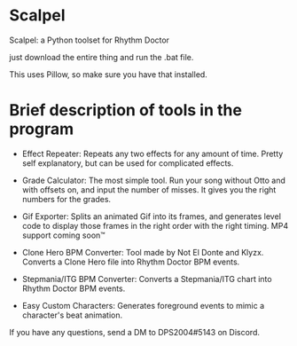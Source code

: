 # Scalpel
Scalpel: a Python toolset for Rhythm Doctor

just download the entire thing and run the .bat file.

This uses Pillow, so make sure you have that installed.

# Brief description of tools in the program

* Effect Repeater: Repeats any two effects for any amount of time. Pretty self explanatory, but can be used for complicated effects.

* Grade Calculator: The most simple tool. Run your song without Otto and with offsets on, and input the number of misses. It gives you the right numbers for the grades.

* Gif Exporter: Splits an animated Gif into its frames, and generates level code to display those frames in the right order with the right timing. MP4 support coming soon™

* Clone Hero BPM Converter: Tool made by Not El Donte and Klyzx. Converts a Clone Hero file into Rhythm Doctor BPM events.

* Stepmania/ITG BPM Converter: Converts a Stepmania/ITG chart into Rhythm Doctor BPM events.

* Easy Custom Characters: Generates foreground events to mimic a character's beat animation.

If you have any questions, send a DM to DPS2004#5143 on Discord.
